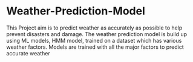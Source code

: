 # Weather-Prediction-Model
This Project aim is to predict weather as accurately as possible to help prevent disasters and damage. The weather prediction model is build up using ML models, HMM model, trained on a dataset which has various weather factors. Models are trained with all the major factors to predict accurate weather
